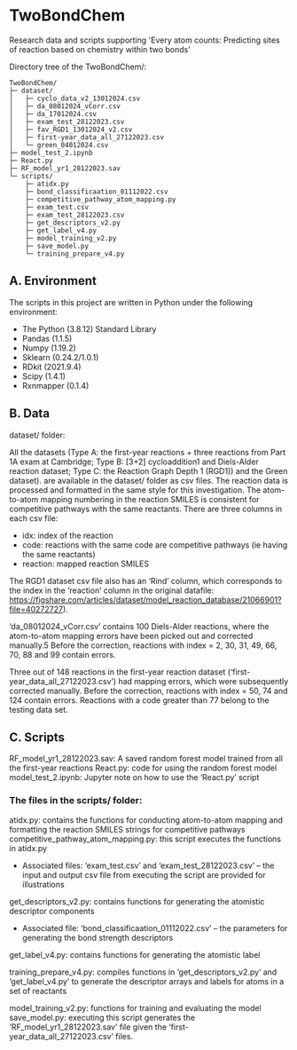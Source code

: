 # TwoBondChem

Research data and scripts supporting 'Every atom counts: Predicting sites of reaction based on chemistry within two bonds'

Directory tree of the TwoBondChem/:

```
TwoBondChem/
├─ dataset/
│   ├─ cyclo_data_v2_13012024.csv
│   ├─ da_08012024_vCorr.csv
│   ├─ da_17012024.csv
│   ├─ exam_test_28122023.csv
│   ├─ fav_RGD1_13012024_v2.csv
│   ├─ first-year_data_all_27122023.csv
│   └─ green_04012024.csv
├─ model_test_2.ipynb
├─ React.py
├─ RF_model_yr1_28122023.sav
└─ scripts/
    ├─ atidx.py
    ├─ bond_classificaation_01112022.csv
    ├─ competitive_pathway_atom_mapping.py
    ├─ exam_test.csv
    ├─ exam_test_28122023.csv
    ├─ get_descriptors_v2.py
    ├─ get_label_v4.py
    ├─ model_training_v2.py
    ├─ save_model.py
    └─ training_prepare_v4.py

```
## A. Environment 

The scripts in this project are written in Python under the following environment:

-	The Python (3.8.12) Standard Library
-	Pandas (1.1.5)
-	Numpy (1.19.2) 
-	Sklearn (0.24.2/1.0.1)
-	RDkit (2021.9.4)
-	Scipy (1.4.1)
-	Rxnmapper (0.1.4)

## B. Data 

dataset/ folder:

All the datasets (Type A: the first-year reactions + three reactions from Part 1A exam at Cambridge; Type B: [3+2] cycloaddition1 and Diels-Alder reaction dataset; Type C: the Reaction Graph Depth 1 (RGD1)) and the Green dataset). are available in the dataset/ folder as csv files. The reaction data is processed and formatted in the same style for this investigation. The atom-to-atom mapping numbering in the reaction SMILES is consistent for competitive pathways with the same reactants. There are three columns in each csv file: 

-	idx: index of the reaction
-	code: reactions with the same code are competitive pathways (ie having the same reactants)
-	reaction: mapped reaction SMILES


The RGD1 dataset csv file also has an ‘Rind’ column, which corresponds to the index in the ‘reaction’ column in the original datafile: 
https://figshare.com/articles/dataset/model_reaction_database/21066901?file=40272727). 


‘da_08012024_vCorr.csv’ contains 100 Diels-Alder reactions, where the atom-to-atom mapping errors have been picked out and corrected manually.5 Before the correction, reactions with index = 2, 30, 31, 49, 66, 70, 88 and 99 contain errors. 


Three out of 148 reactions in the first-year reaction dataset (‘first-year_data_all_27122023.csv’) had mapping errors, which were subsequently corrected manually. Before the correction, reactions with index = 50, 74 and 124 contain errors. Reactions with a code greater than 77 belong to the testing data set. 


## C. Scripts 


RF_model_yr1_28122023.sav: A saved random forest model trained from all the first-year reactions 
React.py: code for using the random forest model
model_test_2.ipynb: Jupyter note on how to use the ‘React.py’ script 


### The files in the scripts/ folder: 

atidx.py: contains the functions for conducting atom-to-atom mapping and formatting the reaction SMILES strings for competitive pathways 
competitive_pathway_atom_mapping.py: this script executes the functions in atidx.py 

-	Associated files: ‘exam_test.csv’ and ‘exam_test_28122023.csv’ – the input and output csv file from executing the script are provided for illustrations 


get_descriptors_v2.py: contains functions for generating the atomistic descriptor components 

-	Associated file: ‘bond_classificaation_01112022.csv’ – the parameters for generating the bond strength descriptors 

    
get_label_v4.py: contains functions for generating the atomistic label 

training_prepare_v4.py: compiles functions in ‘get_descriptors_v2.py’ and ‘get_label_v4.py’ to generate the descriptor arrays and labels for atoms in a set of reactants 

model_training_v2.py: functions for training and evaluating the model 
save_model.py: executing this script generates the ‘RF_model_yr1_28122023.sav’ file given the ‘first-year_data_all_27122023.csv’ files. 









